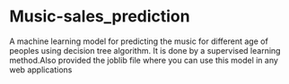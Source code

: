 # Music-sales_prediction
A machine learning model for predicting the music for different age of peoples using decision tree algorithm.
It is done by a supervised learning method.Also provided the joblib file where you can use this model in any web
applications
